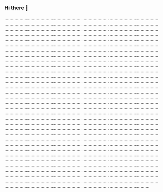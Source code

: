 ### Hi there 👋

.....................................................................................................................................................................................................................................................................................................................................................................................................................................................................................................................................................................................................................................................................................................................................................................................................................................................................................................................................................................................................................................................................................................................................................................................................................................................................................................................................................................................................................................................................................................................................................................................................................................................................................................................................................................................................................................................................................................................................................................................................................................................................................................................................................................................................................................................................................................................................................................................................................................................................................................................................................................................................................................................................................................................................................................................................................................................................................................................................................................................................................................................................................................................................................................................................................................................................................................................................................................................................................................................................................................................................................................................................................................................................................................................................................................................................................................................................................................................................................................................................................................................................................................................................................................................................................................................